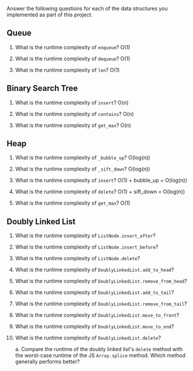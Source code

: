 Answer the following questions for each of the data structures you implemented as part of this project.

## Queue

1. What is the runtime complexity of `enqueue`? O(1)

2. What is the runtime complexity of `dequeue`? O(1)

3. What is the runtime complexity of `len`? O(1)

## Binary Search Tree

1. What is the runtime complexity of `insert`?  O(n)

2. What is the runtime complexity of `contains`? O(n)

3. What is the runtime complexity of `get_max`? O(n)

## Heap

1. What is the runtime complexity of `_bubble_up`? O(log(n))

2. What is the runtime complexity of `_sift_down`? O(log(n))

3. What is the runtime complexity of `insert`? O(1) + bubble_up = O(log(n))

4. What is the runtime complexity of `delete`? O(1) + sift_down = O(log(n))

5. What is the runtime complexity of `get_max`? O(1)

## Doubly Linked List

1. What is the runtime complexity of `ListNode.insert_after`?

2. What is the runtime complexity of `ListNode.insert_before`?

3. What is the runtime complexity of `ListNode.delete`?

4. What is the runtime complexity of `DoublyLinkedList.add_to_head`?

5. What is the runtime complexity of `DoublyLinkedList.remove_from_head`?

6. What is the runtime complexity of `DoublyLinkedList.add_to_tail`?

7. What is the runtime complexity of `DoublyLinkedList.remove_from_tail`?

8. What is the runtime complexity of `DoublyLinkedList.move_to_front`?

9. What is the runtime complexity of `DoublyLinkedList.move_to_end`?

10. What is the runtime complexity of `DoublyLinkedList.delete`?

    a. Compare the runtime of the doubly linked list's `delete` method with the worst-case runtime of the JS `Array.splice` method. Which method generally performs better?